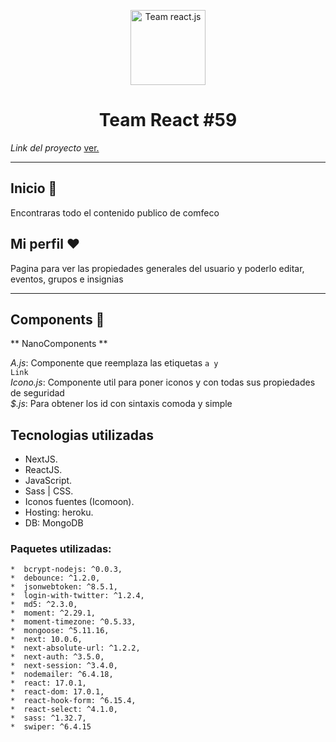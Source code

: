 <p align="center">
  <a href="https://comfeco-react-59.herokuapp.com">
    <img alt="Team react.js" src="https://i.postimg.cc/Dy8KMf4Z/logo1.png" width="120" />
  </a>
</p>
<h1 align="center">
  Team React #59
</h1>

_Link del proyecto_ <a href="https://comfeco-react-59.herokuapp.com">ver.</a>

----

<h2>Inicio 🚀</h2>
  <p>Encontraras todo el contenido publico de comfeco</p>

## Mi perfil ❤️
  
  <p>Pagina para ver las propiedades generales del usuario y poderlo editar, eventos, grupos  e insignias</p>

----

## Components 🧐

** NanoComponents **
  
  *A.js*: Componente que reemplaza las etiquetas <code>a y Link</code>
  <br/>
  *Icono.js*: Componente util para poner iconos y con todas sus propiedades de seguridad 
  <br/>
  *$.js*: Para obtener los id con sintaxis comoda y simple

## Tecnologias utilizadas

  * NextJS.
  * ReactJS.
  * JavaScript.
  * Sass | CSS.
  * Iconos fuentes (Icomoon).
  * Hosting: heroku.
  * DB: MongoDB

  ### Paquetes utilizadas:
    
    *  bcrypt-nodejs: ^0.0.3,
    *  debounce: ^1.2.0,
    *  jsonwebtoken: ^8.5.1,
    *  login-with-twitter: ^1.2.4,
    *  md5: ^2.3.0,
    *  moment: ^2.29.1,
    *  moment-timezone: ^0.5.33,
    *  mongoose: ^5.11.16,
    *  next: 10.0.6,
    *  next-absolute-url: ^1.2.2,
    *  next-auth: ^3.5.0,
    *  next-session: ^3.4.0,
    *  nodemailer: ^6.4.18,
    *  react: 17.0.1,
    *  react-dom: 17.0.1,
    *  react-hook-form: ^6.15.4,
    *  react-select: ^4.1.0,
    *  sass: ^1.32.7,
    *  swiper: ^6.4.15
